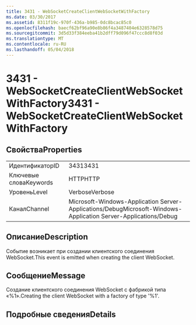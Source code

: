 ```yaml
---
title: 3431 - WebSocketCreateClientWebSocketWithFactory
ms.date: 03/30/2017
ms.assetid: 8311f19c-970f-436a-b985-0dc8bcac85c0
ms.openlocfilehash: baecf62bf96a90e8b86f4a3487404e6328578d75
ms.sourcegitcommit: 3d5d33f384eeba41b2dff79d096f47ccc8d8f03d
ms.translationtype: MT
ms.contentlocale: ru-RU
ms.lasthandoff: 05/04/2018
---
```

# <a name="3431---websocketcreateclientwebsocketwithfactory"></a><span data-ttu-id="9a777-102">3431 - WebSocketCreateClientWebSocketWithFactory</span><span class="sxs-lookup"><span data-stu-id="9a777-102">3431 - WebSocketCreateClientWebSocketWithFactory</span></span>
## <a name="properties"></a><span data-ttu-id="9a777-103">Свойства</span><span class="sxs-lookup"><span data-stu-id="9a777-103">Properties</span></span>  
  
|||  
|-|-|  
|<span data-ttu-id="9a777-104">Идентификатор</span><span class="sxs-lookup"><span data-stu-id="9a777-104">ID</span></span>|<span data-ttu-id="9a777-105">3431</span><span class="sxs-lookup"><span data-stu-id="9a777-105">3431</span></span>|  
|<span data-ttu-id="9a777-106">Ключевые слова</span><span class="sxs-lookup"><span data-stu-id="9a777-106">Keywords</span></span>|<span data-ttu-id="9a777-107">HTTP</span><span class="sxs-lookup"><span data-stu-id="9a777-107">HTTP</span></span>|  
|<span data-ttu-id="9a777-108">Уровень</span><span class="sxs-lookup"><span data-stu-id="9a777-108">Level</span></span>|<span data-ttu-id="9a777-109">Verbose</span><span class="sxs-lookup"><span data-stu-id="9a777-109">Verbose</span></span>|  
|<span data-ttu-id="9a777-110">Канал</span><span class="sxs-lookup"><span data-stu-id="9a777-110">Channel</span></span>|<span data-ttu-id="9a777-111">Microsoft-Windows-Application Server-Applications/Debug</span><span class="sxs-lookup"><span data-stu-id="9a777-111">Microsoft-Windows-Application Server-Applications/Debug</span></span>|  
  
## <a name="description"></a><span data-ttu-id="9a777-112">Описание</span><span class="sxs-lookup"><span data-stu-id="9a777-112">Description</span></span>  
 <span data-ttu-id="9a777-113">Событие возникает при создании клиентского соединения WebSocket.</span><span class="sxs-lookup"><span data-stu-id="9a777-113">This event is emitted when creating the client WebSocket.</span></span>  
  
## <a name="message"></a><span data-ttu-id="9a777-114">Сообщение</span><span class="sxs-lookup"><span data-stu-id="9a777-114">Message</span></span>  
 <span data-ttu-id="9a777-115">Создание клиентского соединения WebSocket с фабрикой типа «%1».</span><span class="sxs-lookup"><span data-stu-id="9a777-115">Creating the client WebSocket with a factory of type '%1'.</span></span>  
  
## <a name="details"></a><span data-ttu-id="9a777-116">Подробные сведения</span><span class="sxs-lookup"><span data-stu-id="9a777-116">Details</span></span>
